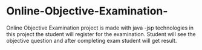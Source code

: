 # Online-Objective-Examination-
Online Objective Examination project is made with java -jsp technologies in this project the student will register for the examination. Student will see the objective question and after completing exam student will get result.
